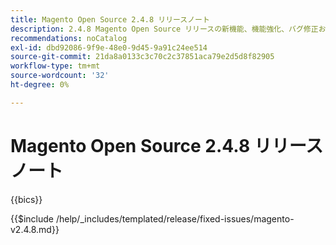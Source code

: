 ```yaml
---
title: Magento Open Source 2.4.8 リリースノート
description: 2.4.8 Magento Open Source リリースの新機能、機能強化、バグ修正および既知の問題について説明します。
recommendations: noCatalog
exl-id: dbd92086-9f9e-48e0-9d45-9a91c24ee514
source-git-commit: 21da8a0133c3c70c2c37851aca79e2d5d8f82905
workflow-type: tm+mt
source-wordcount: '32'
ht-degree: 0%

---
```


# Magento Open Source 2.4.8 リリースノート

{{bics}}

{{$include /help/_includes/templated/release/fixed-issues/magento-v2.4.8.md}}

